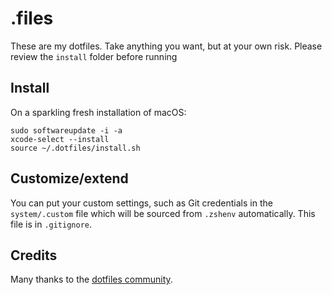 # .files

These are my dotfiles. Take anything you want, but at your own risk.
Please review the `install` folder before running

## Install

On a sparkling fresh installation of macOS:

    sudo softwareupdate -i -a
    xcode-select --install
    source ~/.dotfiles/install.sh

## Customize/extend

You can put your custom settings, such as Git credentials in the `system/.custom` file which will be sourced from `.zshenv` automatically. This file is in `.gitignore`.

## Credits

Many thanks to the [dotfiles community](https://dotfiles.github.io/).
